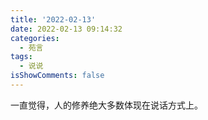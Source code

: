 ```yaml
---
title: '2022-02-13'
date: 2022-02-13 09:14:32
categories:
  - 苑言
tags:
  - 说说
isShowComments: false
---
```


一直觉得，人的修养绝大多数体现在说话方式上。
